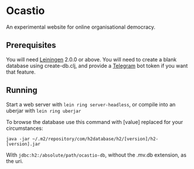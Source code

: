 # Ocastio
An experimental website for online organisational democracy.

## Prerequisites

You will need [Leiningen][] 2.0.0 or above. You will need to create a blank database using create-db.clj, and provide a [Telegram] bot token if you want that feature.

[leiningen]: https://github.com/technomancy/leiningen
[telegram]: https://core.telegram.org/bots

## Running

Start a web server with `lein ring server-headless`, or compile into an uberjar with `lein ring uberjar`

To browse the database use this command with [value] replaced for your circumstances:

    java -jar ~/.m2/repository/com/h2database/h2/[version]/h2-[version].jar

With `jdbc:h2:/absolute/path/ocastio-db`, without the .mv.db extension, as the uri.